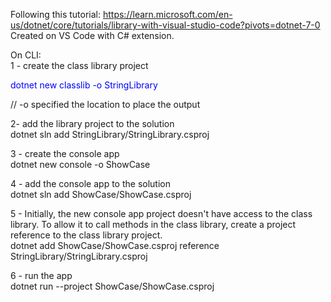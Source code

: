 Following this tutorial:
https://learn.microsoft.com/en-us/dotnet/core/tutorials/library-with-visual-studio-code?pivots=dotnet-7-0
<br/>
Created on VS Code with C# extension.
<br/>

On CLI:<br/>
1 - create the class library project <br/>

<p style="color:blue">dotnet new classlib -o StringLibrary<br/></p>
// -o specified the location to place the output<br/>

2- add the library project to the solution <br/>
dotnet sln add StringLibrary/StringLibrary.csproj<br/>

3 - create the console app <br/>
dotnet new console -o ShowCase<br/>

4 - add the console app to the solution <br/>
dotnet sln add ShowCase/ShowCase.csproj<br/>

5 - Initially, the new console app project doesn't have access to the class library. To allow it to call methods in the class library, create a project reference to the class library project.<br/>
dotnet add ShowCase/ShowCase.csproj reference StringLibrary/StringLibrary.csproj<br/>

6 - run the app </br>
dotnet run --project ShowCase/ShowCase.csproj </br>
